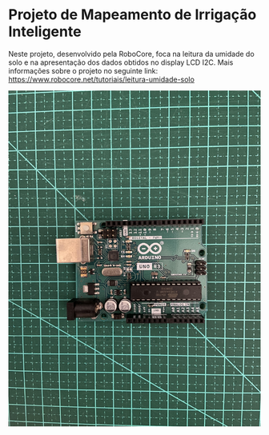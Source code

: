# Projeto de Mapeamento de Irrigação Inteligente

Neste projeto, desenvolvido pela RoboCore, foca na leitura da umidade do solo e na apresentação dos dados obtidos no display LCD I2C. Mais informações sobre o projeto no seguinte link: https://www.robocore.net/tutoriais/leitura-umidade-solo

![Projeto Montado](/img/IMG_5216.jpg)